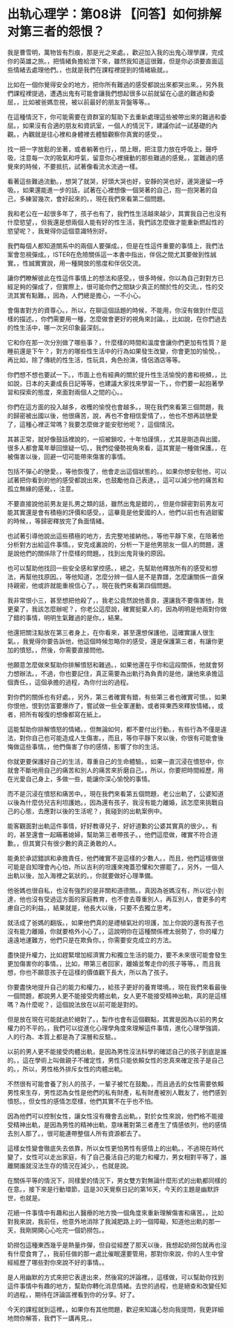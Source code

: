 # 出轨心理学：第08讲 【问答】如何排解对第三者的怨恨？

我是曹雪明，萬物皆有烈痕，那是光之來處。，歡迎加入我的出鬼心理學課，完成你的英雄之旅。，把情緒負擔給泄下來，雖然我知道這很難，但是你必須要直面這些情緒去處理他們。，也就是我們在課程裡提到的情緒級就。。

比如在一個你覺得安全的地方，把你所有難過的感受都說出來都哭出來。，另外我們課程裡提過，遭遇出鬼有可能會讓我們想起很多以前就留在心底的難過和委屈，，比如被爸媽忽視，被以前最好的朋友背盤等等。。

在這種情況下，你可能需要在資群室的幫助下去重新處理這些被帶出來的難過和委屈。，如果沒有合適的朋友和資訊室，一個人的情況下，建議你試一試基礎的內觀。，內觀就是往心裡和身體裡去體驗觀察你真實的感受，。

找一把一字放鬆的坐著，或者躺著也行，，閉上眼，把注意力放在呼吸上，聲呼吸，注意每一次的吸氣和呼氣，留意你心裡擁動的那些難過的感覺。，當難過的感覺來的時候，不要抵抗，試著像看流水流過一樣。

看著這些難過流動。，想哭了就哭，好頭大哭也好，安靜的哭也好，邊哭邊留一呼吸。，如果還能進一步的話，試著在心裡想像一個哭著的自己，抱一抱哭著的自己，多練習幾次，會好起來的。，現在我們來看第二個問題。

我和老公在一起很多年了，孩子也有了，我們性生活越來越少，其實我自己也沒有什麼慾望，，但我還是想兩個人能有好的性生活，我們該怎麼做才能重新燃起性的慾望呢？，我覺得你這個意識特別好。

我們每個人都知道關系中的兩個人要彈成。，但是在性這件重要的事情上，我們法案會忽視彈成。，ISTER在危險關係這一本書中指出，伴侶之間尤其要做到性誠實。，性誠實實說，用一種開放的態度和伴侶交流。

讓你們瞭解彼此在性這件事情上的想法和感受。，很多時候，你以為自己對對方已經足夠的彈成了，但實際上，很可能你們之間缺少真正的關於性的交流。，性的交流其實有點難。，因為，人們總是擔心，一不小心。

會傷害對方的資尊心。，所以，在聊這個話題的時候，不能用，你沒有做到什麼這樣的描述。，你們需要用一種，怎麼做會更好的視角來討論。，比如說，在你們過去的性生活中，哪一次另印象最深刻。。

它和你在那一次分別做了哪些事？，什麼樣的時間和溫度會讓你們更加有性質？是睡前還是下午？，對方的哪些性生活中的行為如果發生改變，你會更加的愉悅。，再比如，除了傳統的性生活，性玩具，角色扮演，情侶酒店等等。

你們想不想也要試一下。，市面上也有經典的關於提升性生活愉悅的書和視頻，，比如說，日本的夫妻成長日記等等，也建議大家找來學習一下。，你們要一起抱著學習和探索的態度，來面對兩個人之間的心。。

你們在這方面的投入越多，收穫的愉悅也會越多。，現在我們來看第三個問題，我的歸密被出國以後，他很痛苦，說，再也不會相信愛情了，，他也不想再談戀愛了，這種心裡正常嗎？我要怎麼做才能安慰他呢？，這個情況。

其甚正常，就好像鼓話裡說的，一招被鎖咬，十年怕謹慎，，尤其是剛造與出國，很多人都會萬年舉回懷疑一切。，我們從優勢視角來看，這其實是一種做保護。，在被傷害以後，回避一切可能帶來傷害的事情。

包括不彈心的戀愛。，等他恢復了，他會走出這個狀態的。，如果你想安慰他，可以試著把你看到的他的感受都說出來，也鼓勵他自己表達。，這可以減少他的痛苦和孤立無緣的感覺。，注意。

不要直接說他前男友是扎男之類的話，雖然出鬼是錯的，，但是你歸密對前男友可能其實還是會有積極的評價和感受。，這畢竟是他愛國的人，他們以前也有過甜蜜的時候，，等歸密釋放完了負面情緒。

也試著引導他說出這些積極的地方，去完整地接納他。，等他平靜下來，在陪著他分析對方出給這件事情。，安克成裏說的，分析一下是他男朋友一個人的問題，還是說他們的關係除了什麼樣的問題。，找到出鬼背後的原因。

也可以幫助他找回一些安全感和掌控感。，總之，先幫助他釋放所有的感受和想法，再幫他找原因。，等他知道，怎麼分辨一個人是不是靠譜，怎麼讓關係一直保持親密，他或許就能重視信心了。，現在我們來看第四個問題。

我非常恨小三，甚至想把他殺了，，我老公竟然說他善良，還讓我不要傷害他，我更棄了，我該怎麼辦呢？，你老公這麼說，確實挺棄人的，因為明明是他兩對你做了錯的事情，明明生氣難過的是你。，結果。

他還把關注點放在第三者身上，在你看來，甚至還想保護他，這確實讓人很生氣。，我覺得你要告訴他，他這個時候忽略你的感受，還是保護第三者，有讓你更加的憤怒。，然後，你需要直接問他。

他願意怎麼做來幫助你排解憤怒和難過。，如果他還在乎你和這段關係，他就會努力想辦法。，不過，你也要記住，真正需要為出軌行為負責的是他，讓他來承擔這個責任。，這個承擔的過程，為你付出的過程。

對你們的關係也有好處。，另外，第三者確實有錯，有些第三者也確實可恨。，如果你恨他，恨到仿富要爆炸了，嘗試做一些全軍運動，或者摔東西來釋放情緒。，或者，把所有報復的想像都寫在紙上。

這能幫助你排解憤怒的情緒。，但無論如何，都不要付出行動。，有些行為不僅是違法，對你自己也可能造成人生傷害。，而且，等你平靜下來以後，你很有可能會後悔做這些事情。，他們傷害了你的感情，影響了你的生活。

你就更要保護好自己的生活，尊重自己的生命體驗。，如果一直沉浸在憤怒中，你就會不斷地用自己的痛苦和別人的痛苦來折磨自己。，所以，你要把時間經歷，用在光愛自己身上，多做一些，能讓你深心愉悅的事情。

而不是沉浸在憤怒和痛苦中。，現在我們來看第五個問題，老公出軌了，公婆知道以後為什麼仿兒吉利坦護她。，因為還有孩子，我沒有能力離婚，該怎麼來挑戰自己的心態，去應對以後的生活呢？，我碰到的出軌案例中。

能客觀面對出軌這件事情，好好教導兒子，好好道歉的公婆其實真的很少。，有的，甚至還會一起瞞著媳婦，幫助第三者帶孩子。，他們這麼做，確實不符合道歉。，但其實只有很少數的真正勇敢的人。

能勇於承認錯誤和承擔責任，他們確實不是這樣的少數人。，而且，他們這樣做很可能是自知理會內心怕，所以吉利的坦護來掩蓋恐懼和欠挪罷了。，另外，一個人出軌以後，加入海裡之氣狀的。，你就要做好心理準備。

他爸媽也很自私，也沒有強烈的是非關和道德關。，真因為爸媽沒有，所以從小到達，他也沒有受過這方面的家庭教育，也不會去尊重別人，再互別人，會更多的考慮自己的利益。，結果就是，他長大以後，只要不去獨立思考。

就活成了爸媽的翻版。，如果他們真的是禮植氣壯的坦護，加上你說的還有孩子也沒有能力離婚，你就要格外小心了。，這說明你在這種關係裡太弱勢了，你的權力遠遠地運難方，他們只是在欺負你。，你需要安克成立的方法。

盡快提升權力，比如趕緊增加經濟實力和獨立生活的能力，要不未來很可能會發生更加傷害你的事情。，比如，帶第三者回家，離婚並奪走你的孩子等等。，而且我想，你也不願意孩子在這樣的價值觀下長大，所以為了孩子。

你要盡快地提升自己的能力和權力。，給孩子更好的養育環境。，現在我們來看最後一個問題，都說男人更不能接受肉體出軌，女人更不能接受精神出軌，真的是這樣嗎？為什麼呢？，這個說法放在以前可能是對的。

但是放在現在可能就過於絕對了。，製作也會有這個觀點，其實是因為以前的男女權力的不平的。，我們可以從進化心理學角度來理解這件事情，進化心理學強調，人的行為、本質上都是為了深層和反驗。。

以前的男人更不能接受肉體出軌，是因為男性沒法科學的確認自己的孩子到底是誰的。，這在學術上叫做親子不確定性，男性只能依賴女性的忠真來確定孩子是自己的。，所以，男性格外排斥女性的肉體出軌。

不然很有可能會養了別人的孩子，一輩子被忙在鼓勵。，而且過去的女性需要依賴男性來生存，男性認為女性是他們的私有財產，私有財產被別人戰友了，他們感到憤怒。，但女性的感情怎麼樣，他們其實不在乎也不怕。

因為他們可以控制女性，讓女性沒有機會去出軌。，對於女性來說，他們格不能接受精神出軌，是因為男性的精神出軌，意味著對第三者產生了情感依列，他的感情去別人那了。，很可能連帶整個人所有資源都去了。

這樣女性變會徹底失去依靠，所以女性更怕男性有感情上的出軌。，不過現在時代變了，女性可以走出家庭，有了自己養活自己的能力和權力，男女相對平等了，誰離開誰就沒法生存的情況在減少。，也就是說。

在關係平等的情況下，同樣愛的情況下，男女雙方對無論什麼形式的出軌都同樣的在意。，接下來是行動環節，這是30天覺察日記的第16天，今天的主題是幽默許世，也就是。

花絕一件事情中有趣和出人醫療的地方換一個角度來重新理解傷害和痛苦。，比如對我來說，我前任，他意外地消除了我減肥路上的一個障礙，知道他出軌的那一天，我剛開開心心吃完一個奶撈包。。

奶撈包這種東西幾乎是熱量炸彈，但自從經歷了那天以後，我想起奶撈包就再也沒有什麼食育了。，我前任做的那一處比催眠還要管用，那對你來說，你的人生中曾經經歷了哪些對你來說不好的事情。。

是人用幽默的方式來把它表達出來，然後寫的評論裡。，這樣做，可以幫助你找到這件事情中有趣的地方，幫助你轉化消息情緒。去世的過程，也是絕查和改變任知的過程。，期待在評論區裡看到你的分享。好了。

今天的課程就到這裡。，如果你有其他問題，歡迎來知識心愁向我提問，我更詳細地問你解答，我們下一講再見。。